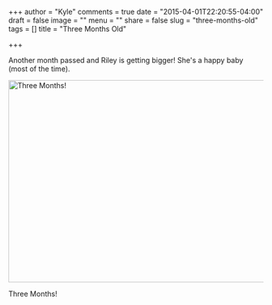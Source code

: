 +++
author = "Kyle"
comments = true
date = "2015-04-01T22:20:55-04:00"
draft = false
image = ""
menu = ""
share = false
slug = "three-months-old"
tags = []
title = "Three Months Old"

+++

Another month passed and Riley is getting bigger! She\'s a happy baby (most of the time).

<!--more-->

<a href="http://kylethornton.smugmug.com/Family/Riley-Marie/20150401-to-20140430/i-N85LDVP/A" target="_blank">
	<img src="http://kylethornton.smugmug.com/Family/Riley-Marie/20150401-to-20140430/i-N85LDVP/0/M/IMG_7013%20%281%29-M.jpg" alt="Three Months!" width="600" height="400" />
</a>

<p class="caption">Three Months!</p>